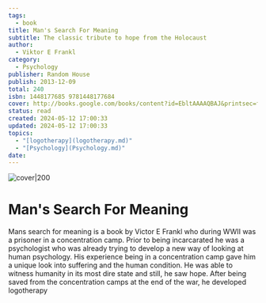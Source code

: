 ```yaml
---  
tags:  
  - book  
title: Man's Search For Meaning  
subtitle: The classic tribute to hope from the Holocaust  
author:  
  - Viktor E Frankl  
category:  
  - Psychology  
publisher: Random House  
publish: 2013-12-09  
total: 240  
isbn: 1448177685 9781448177684  
cover: http://books.google.com/books/content?id=EbltAAAAQBAJ&printsec=frontcover&img=1&zoom=1&edge=curl&source=gbs_api  
status: read  
created: 2024-05-12 17:00:33  
updated: 2024-05-12 17:00:33  
topics:  
  - "[logotherapy](logotherapy.md)"  
  - "[Psychology](Psychology.md)"  
date:   
---  
```

  
![cover|200](http://books.google.com/books/content?id=EbltAAAAQBAJ&printsec=frontcover&img=1&zoom=1&edge=curl&source=gbs_api)  
# Man's Search For Meaning  
Mans search for meaning is a book by Victor E Frankl who during WWII was a prisoner in a concentration camp. Prior to being incarcarated he was a psychologist who was already trying to develop a new way of looking at human psychology. His experience being in a concentration camp gave him a unique look into suffering and the human condition. He was able to witness humanity in its most dire state and still, he saw hope. After being saved from the concentration camps at the end of the war, he developed logotherapy